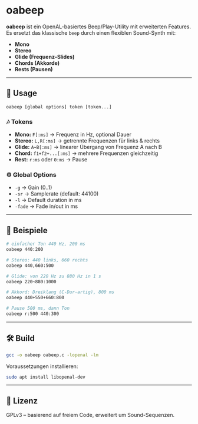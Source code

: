 # oabeep

**oabeep** ist ein OpenAL-basiertes Beep/Play-Utility mit erweiterten Features.
Es ersetzt das klassische `beep` durch einen flexiblen Sound-Synth mit:

* **Mono**
* **Stereo**
* **Glide (Frequenz-Slides)**
* **Chords (Akkorde)**
* **Rests (Pausen)**

---

## 🔧 Usage

```
oabeep [global options] token [token...]
```

### 🎶 Tokens

* **Mono:** `F[:ms]` → Frequenz in Hz, optional Dauer
* **Stereo:** `L,R[:ms]` → getrennte Frequenzen für links & rechts
* **Glide:** `A~B[:ms]` → linearer Übergang von Frequenz A nach B
* **Chord:** `f1+f2+...[:ms]` → mehrere Frequenzen gleichzeitig
* **Rest:** `r:ms` oder `0:ms` → Pause

### ⚙️ Global Options

* `-g` → Gain (0..1)
* `-sr` → Samplerate (default: 44100)
* `-l` → Default duration in ms
* `-fade` → Fade in/out in ms

---

## 🎼 Beispiele

```bash
# einfacher Ton 440 Hz, 200 ms
oabeep 440:200

# Stereo: 440 links, 660 rechts
oabeep 440,660:500

# Glide: von 220 Hz zu 880 Hz in 1 s
oabeep 220~880:1000

# Akkord: Dreiklang (C-Dur-artig), 800 ms
oabeep 440+550+660:800

# Pause 500 ms, dann Ton
oabeep r:500 440:300
```

---

## 🛠️ Build

```bash
gcc -o oabeep oabeep.c -lopenal -lm
```

Voraussetzungen installieren:

```bash
sudo apt install libopenal-dev
```

---

## 📜 Lizenz

GPLv3 – basierend auf freiem Code, erweitert um Sound-Sequenzen.

